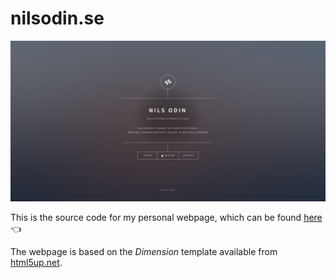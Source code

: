 # nilsodin.se
<img src="images/screenshot.png" alt="website screenshot" width="800">

This is the source code for my personal webpage, which can be found [here](https://www.nilsodin.se/) 👈

The webpage is based on the *Dimension* template available from [html5up.net](https://html5up.net/).


